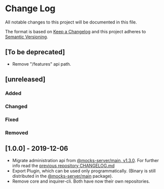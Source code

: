 # Change Log
All notable changes to this project will be documented in this file.

The format is based on [Keep a Changelog](http://keepachangelog.com/)
and this project adheres to [Semantic Versioning](http://semver.org/).

## [To be deprecated]
- Remove "/features" api path.

## [unreleased]
### Added
### Changed
### Fixed
### Removed

## [1.0.0] - 2019-12-06
- Migrate administration api from [@mocks-server/main, v1.3.0](https://github.com/mocks-server/main/releases/tag/v1.3.0). For further info read the [previous repository CHANGELOG.md](https://github.com/mocks-server/main/blob/v1.3.0/CHANGELOG.md#130---2019-11-17)
- Export Plugin, which can be used only programmatically. (Binary is still distributed in the [@mocks-server/main](https://github.com/mocks-server/main) package).
- Remove core and inquirer-cli. Both have now their own repositories.
